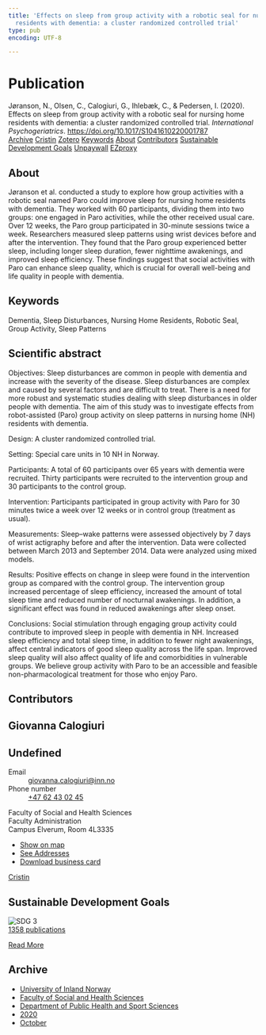 ```yaml
---
title: 'Effects on sleep from group activity with a robotic seal for nursing home
  residents with dementia: a cluster randomized controlled trial'
type: pub
encoding: UTF-8

---
```

<h1>Publication</h1>
<article id="csl-bib-container-RELSCI94" class="csl-bib-container">
  <div class="csl-bib-body"> <div class="csl-entry">Jøranson, N., Olsen, C., Calogiuri, G., Ihlebæk, C., &#38; Pedersen, I. (2020). Effects on sleep from group activity with a robotic seal for nursing home residents with dementia: a cluster randomized controlled trial. <i>International Psychogeriatrics</i>. <a href="https://doi.org/10.1017/S1041610220001787">https://doi.org/10.1017/S1041610220001787</a></div> </div>
  <div class="csl-bib-buttons">
    <a href="#taxonomy-article-RELSCI94" alt="archive" class="csl-bib-button">Archive</a>
    <a href="https://app.cristin.no/results/show.jsf?id=1837714" alt="Cristin" class="csl-bib-button">Cristin</a>
    <a href="http://zotero.org/groups/5881554/items/RELSCI94" alt="Zotero" class="csl-bib-button">Zotero</a>
    <a href="#keywords-article-RELSCI94" alt="keywords" class="csl-bib-button">Keywords</a>
    <a href="#about-article-RELSCI94" alt="about_pub" class="csl-bib-button">About</a>
    <a href="#contributors-article-RELSCI94" alt="contributors" class="csl-bib-button">Contributors</a>
    <a href="#sdg-article-RELSCI94" alt="sdg" class="csl-bib-button">Sustainable Development Goals</a>
    <a href="https://doi.org/10.1017/s1041610220001787" alt="Unpaywall" class="csl-bib-button">Unpaywall</a>
    <a href="https://doi.org/10.1017/s1041610220001787" alt="EZproxy" class="csl-bib-button">EZproxy</a>
  </div>
  <div id="csl-bib-meta-container-RELSCI94"></div>
</article>
<div id="csl-bib-meta-RELSCI94" class="csl-bib-meta">
  <article id="about-article-RELSCI94" class="about_pub-article">
    <h1>About</h1>
    Jøranson et al. conducted a study to explore how group activities with a robotic seal named Paro could improve sleep for nursing home residents with dementia. They worked with 60 participants, dividing them into two groups: one engaged in Paro activities, while the other received usual care. Over 12 weeks, the Paro group participated in 30-minute sessions twice a week. Researchers measured sleep patterns using wrist devices before and after the intervention. They found that the Paro group experienced better sleep, including longer sleep duration, fewer nighttime awakenings, and improved sleep efficiency. These findings suggest that social activities with Paro can enhance sleep quality, which is crucial for overall well-being and life quality in people with dementia.
  </article>
  <article id="keywords-article-RELSCI94" class="keywords-article">
    <h1>Keywords</h1>
    Dementia, Sleep Disturbances, Nursing Home Residents, Robotic Seal, Group Activity, Sleep Patterns
  </article>
  <article id="abstract-article-RELSCI94" class="abstract-article">
    <h1>Scientific abstract</h1>
    Objectives: 
Sleep disturbances are common in people with dementia and increase with the severity of the disease. Sleep disturbances are complex and caused by several factors and are difficult to treat. There is a need for more robust and systematic studies dealing with sleep disturbances in older people with dementia. The aim of this study was to investigate effects from robot-assisted (Paro) group activity on sleep patterns in nursing home (NH) residents with dementia. 
 
Design: 
A cluster randomized controlled trial. 
 
Setting: 
Special care units in 10 NH in Norway. 
 
Participants: 
A total of 60 participants over 65 years with dementia were recruited. Thirty participants were recruited to the intervention group and 30 participants to the control group. 
 
Intervention: 
Participants participated in group activity with Paro for 30 minutes twice a week over 12 weeks or in control group (treatment as usual). 
 
Measurements: 
Sleep–wake patterns were assessed objectively by 7 days of wrist actigraphy before and after the intervention. Data were collected between March 2013 and September 2014. Data were analyzed using mixed models. 
 
Results: 
Positive effects on change in sleep were found in the intervention group as compared with the control group. The intervention group increased percentage of sleep efficiency, increased the amount of total sleep time and reduced number of nocturnal awakenings. In addition, a significant effect was found in reduced awakenings after sleep onset. 
 
Conclusions: 
Social stimulation through engaging group activity could contribute to improved sleep in people with dementia in NH. Increased sleep efficiency and total sleep time, in addition to fewer night awakenings, affect central indicators of good sleep quality across the life span. Improved sleep quality will also affect quality of life and comorbidities in vulnerable groups. We believe group activity with Paro to be an accessible and feasible non-pharmacological treatment for those who enjoy Paro.
  </article>
  <article id="contributors-article-RELSCI94" class="contributors-article">
    <h1>Contributors</h1>
    <div class="personas"> <div class="vrtx-hinn-person-card"> <div class="photo"> <i class="lar la-user-circle missing-person"></i> </div> <div class="info"> <hgroup><h1>Giovanna Calogiuri</h1> <h2>Undefined</h2> </hgroup><dl> <dt>Email</dt> <dd> <a href="mailto:giovanna.calogiuri@inn.no">giovanna.calogiuri@inn.no</a> </dd> <dt>Phone number</dt> <dd><a href="tel:+4762430245"> +47 62 43 02 45 </a></dd> </dl> <p> Faculty of Social and Health Sciences<br> Faculty Administration<br> Campus Elverum, Room 4L3335 </p> <ul class="vrtx-hinn-links"> <li><a href="https://www.google.com/maps?q=60.88177,11.53669">Show on map</a></li> <li><a href="https://www.inn.no/english/find-an-employee/giovanna-calogiuri.html#vrtx-hinn-addresses">See Addresses</a></li> <li><a href="https://www.inn.no/english/find-an-employee/giovanna-calogiuri.html?vrtx=vcf">Download business card</a></li> </ul> </div> </div> <a href="https://app.cristin.no/persons/show.jsf?id=358086" alt="Cristin URL" class="personas-cristin">Cristin</a> </div>
  </article>
  <article id="sdg-article-RELSCI94" class="sdg-article">
    <h1>Sustainable Development Goals</h1>
    <div class="sdg-container"><div id="sdg3" class="sdg">
        <img src="{{< params subfolder >}}images/sdg/sdg03_en.png" class="image" alt="SDG 3">
        <div class="sdg-overlay">
          <a href="{{< params subfolder >}}en/archive/?sdg=3#archive" class="sdg-publication-count"><span>1358</span> publications</a>
          <p><a href="https://sdgs.un.org/goals/goal3" class="sdg-read-more">Read More</a></p>
        </div>
      </div></div>
  </article>
  <article id="taxonomy-article-RELSCI94" class="taxonomy-article">
    <h1>Archive</h1>
    <ul>
      <li><a href="{{< params subfolder >}}en/archive/?key=3DCRN523">University of Inland Norway</a></li>
      <li><a href="{{< params subfolder >}}en/archive/?key=IDKFS3MX">Faculty of Social and Health Sciences</a></li>
      <li><a href="{{< params subfolder >}}en/archive/?key=FJXE3Z8X">Department of Public Health and Sport Sciences</a></li>
      <li><a href="{{< params subfolder >}}en/archive/?key=6ZJPMG9D">2020</a></li>
      <li><a href="{{< params subfolder >}}en/archive/?key=CFUPAITA">October</a></li>
    </ul>
  </article>
</div>
